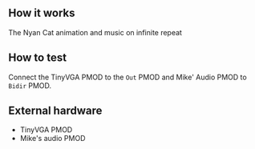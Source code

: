 ## How it works

The Nyan Cat animation and music on infinite repeat

## How to test

Connect the TinyVGA PMOD to the `Out` PMOD and Mike' Audio PMOD to `Bidir` PMOD.

## External hardware

* TinyVGA PMOD
* Mike's audio PMOD